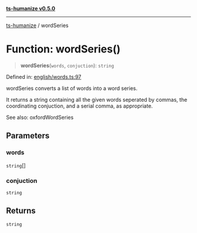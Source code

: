 [**ts-humanize v0.5.0**](../README.md)

***

[ts-humanize](../README.md) / wordSeries

# Function: wordSeries()

> **wordSeries**(`words`, `conjuction`): `string`

Defined in: [english/words.ts:97](https://github.com/Shiv-SB/ts-humanize/blob/07d80aa56dc5c566d6991c06aec6c42de581579d/src/english/words.ts#L97)

wordSeries converts a list of words into a word series.

It returns a string containing all the given words seperated by commas,
the coordinating conjuction, and a serial comma, as appropriate.

See also: oxfordWordSeries

## Parameters

### words

`string`[]

### conjuction

`string`

## Returns

`string`
